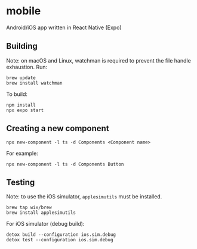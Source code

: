 # mobile

Android/iOS app written in React Native (Expo)

## Building

Note: on macOS and Linux, watchman is required to prevent the file handle exhaustion. Run:

```
brew update
brew install watchman
```

To build:

```
npm install
npx expo start
```

## Creating a new component

```
npx new-component -l ts -d Components <Component name>
```

For example:

```
npx new-component -l ts -d Components Button
```

## Testing

Note: to use the iOS simulator, `applesimutils` must be installed.

```
brew tap wix/brew
brew install applesimutils
```

For iOS simulator (debug build):

```
detox build --configuration ios.sim.debug
detox test --configuration ios.sim.debug
```
